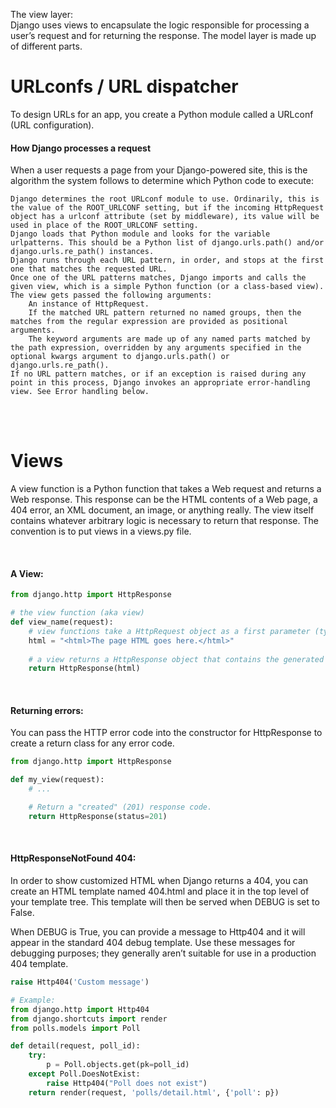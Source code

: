 The view layer:  
Django uses views to encapsulate the logic responsible for processing a user’s request and for returning the response. The model layer is made up of different parts.

# URLconfs / URL dispatcher
To design URLs for an app, you create a Python module called a URLconf (URL configuration).

#### How Django processes a request
When a user requests a page from your Django-powered site, this is the algorithm the system follows to determine which Python code to execute:

    Django determines the root URLconf module to use. Ordinarily, this is the value of the ROOT_URLCONF setting, but if the incoming HttpRequest object has a urlconf attribute (set by middleware), its value will be used in place of the ROOT_URLCONF setting.
    Django loads that Python module and looks for the variable urlpatterns. This should be a Python list of django.urls.path() and/or django.urls.re_path() instances.
    Django runs through each URL pattern, in order, and stops at the first one that matches the requested URL.
    Once one of the URL patterns matches, Django imports and calls the given view, which is a simple Python function (or a class-based view). The view gets passed the following arguments:
        An instance of HttpRequest.
        If the matched URL pattern returned no named groups, then the matches from the regular expression are provided as positional arguments.
        The keyword arguments are made up of any named parts matched by the path expression, overridden by any arguments specified in the optional kwargs argument to django.urls.path() or django.urls.re_path().
    If no URL pattern matches, or if an exception is raised during any point in this process, Django invokes an appropriate error-handling view. See Error handling below.



<br>
<br>

# Views
A view function is a Python function that takes a Web request and returns a Web response. This response can be the HTML contents of a Web page, a 404 error, an XML document, an image, or anything really. The view itself contains whatever arbitrary logic is necessary to return that response. The convention is to put views in a views.py file.

<br>

#### A View:
```python
from django.http import HttpResponse

# the view function (aka view)
def view_name(request):
    # view functions take a HttpRequest object as a first parameter (typically named request)
    html = "<html>The page HTML goes here.</html>"
    
    # a view returns a HttpResponse object that contains the generated response
    return HttpResponse(html)
```

<br>

#### Returning errors:
You can pass the HTTP error code into the constructor for HttpResponse to create a return class for any error code.
```python
from django.http import HttpResponse

def my_view(request):
    # ...

    # Return a "created" (201) response code.
    return HttpResponse(status=201)
```

<br>

#### HttpResponseNotFound 404:
In order to show customized HTML when Django returns a 404, you can create an HTML template named 404.html and place it in the top level of your template tree. This template will then be served when DEBUG is set to False.

When DEBUG is True, you can provide a message to Http404 and it will appear in the standard 404 debug template. Use these messages for debugging purposes; they generally aren’t suitable for use in a production 404 template.
```python
raise Http404('Custom message')

# Example:
from django.http import Http404
from django.shortcuts import render
from polls.models import Poll

def detail(request, poll_id):
    try:
        p = Poll.objects.get(pk=poll_id)
    except Poll.DoesNotExist:
        raise Http404("Poll does not exist")
    return render(request, 'polls/detail.html', {'poll': p})
```

